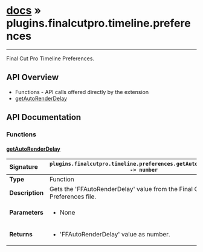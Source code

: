 # [docs](index.md) » plugins.finalcutpro.timeline.preferences
---

Final Cut Pro Timeline Preferences.

## API Overview
* Functions - API calls offered directly by the extension
 * [getAutoRenderDelay](#getautorenderdelay)

## API Documentation

### Functions

#### [getAutoRenderDelay](#getautorenderdelay)
| <span style="float: left;">**Signature**</span> | <span style="float: left;">`plugins.finalcutpro.timeline.preferences.getAutoRenderDelay() -> number` </span>                                                          |
| -----------------------------------------------------|---------------------------------------------------------------------------------------------------------|
| **Type**                                             | Function                                                                                         |
| **Description**                                      | Gets the 'FFAutoRenderDelay' value from the Final Cut Pro Preferences file.                                                                                         |
| **Parameters**                                       | <ul><li>None</li></ul> |
| **Returns**                                          | <ul><li>'FFAutoRenderDelay' value as number.</li></ul>          |

